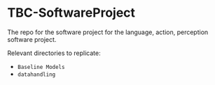 # TBC-SoftwareProject
The repo for the software project for the language, action, perception software project.

Relevant directories to replicate: 
- `Baseline Models`
- `datahandling`
